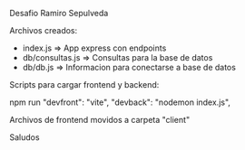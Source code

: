 Desafio Ramiro Sepulveda

Archivos creados:

- index.js => App express con endpoints
- db/consultas.js => Consultas para la base de datos
- db/db.js => Informacion para conectarse a base de datos

Scripts para cargar frontend y backend:

npm run
    "devfront": "vite",
    "devback": "nodemon index.js",

Archivos de frontend movidos a carpeta "client"

Saludos